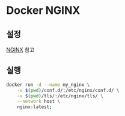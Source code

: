 # Docker NGINX

## 설정

[NGINX](../Network/nginx.md) 참고

## 실행

```sh
docker run -d --name my_nginx \
    -v $(pwd)/conf.d/:/etc/nginx/conf.d/ \
    -v $(pwd)/tls/:/etc/nginx/tls/ \
    --network host \
    nginx:latest;
```
